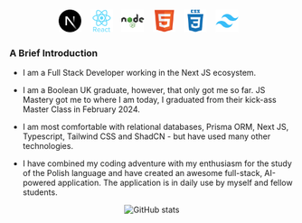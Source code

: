 

 
<div align="center">
  <h3>
    <img src="https://github.com/devicons/devicon/blob/master/icons/nextjs/nextjs-original.svg"
         title="NextJS" alt="NextJS" width="40" height="40"
    />&nbsp;&nbsp;&nbsp;
    <img src="https://github.com/devicons/devicon/blob/master/icons/react/react-original-wordmark.svg"
         title="React" alt="React" width="40" height="40"
    />&nbsp;&nbsp;&nbsp;
    <img src="https://github.com/devicons/devicon/blob/master/icons/nodejs/nodejs-original-wordmark.svg"
         title="NodeJS" alt="NodeJS" width="40" height="40"
    />&nbsp;&nbsp;&nbsp;
    <img src="https://github.com/devicons/devicon/blob/master/icons/html5/html5-original.svg"
         title="HTML5" alt="HTML" width="40" height="40"
    />&nbsp;&nbsp;&nbsp;
    <img src="https://github.com/devicons/devicon/blob/master/icons/css3/css3-plain-wordmark.svg"
         title="CSS3" alt="CSS" width="40" height="40"
    />&nbsp;&nbsp;&nbsp;
    <img src="https://github.com/devicons/devicon/blob/master/icons/tailwindcss/tailwindcss-original.svg"
         title="Tailwind CSS" alt="Tailwind CSS" width="40" height="40"
    />&nbsp;&nbsp;&nbsp;
  </h3>
</div>


###  A Brief Introduction
  
 - I am a Full Stack Developer working in the Next JS ecosystem.

  - I am a Boolean UK graduate, however, that only got me so far. JS Mastery got me to where I am today, I graduated from their kick-ass Master Class in February 2024.
  
- I am most comfortable with relational databases, Prisma ORM, Next JS, Typescript, Tailwind CSS and ShadCN - but have used many other technologies.
 
- I have combined my coding adventure with my enthusiasm for the study of the Polish language and have created an awesome full-stack, AI-powered application. The application is in daily use by myself and fellow students.


<!-- Follow the lonk 🇵🇱 [Polish Conjugator VERSION 1.0.0](https://conjugate-server.vercel.app/). To see the latest incarnation, version 2.0.0. AI-powered, motoring with Stream video-chat 🇵🇱 [Polish Conjugator VERSION 2.0.0](https://lexical-live-editor.vercel.app/). A testament to my progress and gritty tenacity. -->


<!-- <div align="center" style="display: grid; grid-template-columns: repeat(2, 1fr); grid-gap: 85px; justify-content: center;">
  <img src="https://raw.githubusercontent.com/AlexDjangoX/polish-tutor-client/main/public/images/polish-conjugator.png" style="width: 450px; height: 250px;">
  <img src="https://raw.githubusercontent.com/AlexDjangoX/polish-tutor-client/main/public/images/polish-conjugator-verbs.png" style="width: 450px; height: 250px;">
  <img src="https://raw.githubusercontent.com/AlexDjangoX/polish-tutor-client/main/public/images/polish-conjugator-notes.png" style="width: 450px; height: 250px;">
  <img src="https://raw.githubusercontent.com/AlexDjangoX/polish-tutor-client/main/public/images/polish-conjugator-nouns.png" style="width: 450px; height: 250px;">
</div> -->


<!-- LinkedIn Badge and GitHub Stats Section -->
<div align="center">
   
![GitHub stats](https://github-readme-stats.vercel.app/api?username=AlexDjangoX&show_icons=true&theme=tokyonight)

<!--![Top Langs](https://github-readme-stats.vercel.app/api/top-langs/?username=AlexDjangoX&theme=tokyonight)-->

</div>




 
